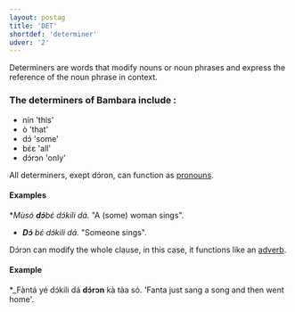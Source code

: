 ```yaml
---
layout: postag
title: 'DET'
shortdef: 'determiner'
udver: '2'
---
```


Determiners are words that modify nouns or noun phrases and express the reference of the noun phrase in context. 

### The determiners of Bambara include :

- nín 'this'                                                
- ò 'that'
- dɔ́ 'some'
- bɛ́ɛ 'all'
- dɔ́rɔn 'only'

All determiners, exept dɔ́ron, can function as [pronouns](PRON).

#### Examples

*_Mùsó <b>dɔ́</b>bɛ́ dɔ́kili dá._ "A (some) woman sings".
* _<b>Dɔ́</b> bɛ́ dɔ́kili dá._ "Someone sings".

Dɔ́rɔn can modify the whole clause, in this case, it functions like an [adverb](ADV).

#### Example

*_Fàntá yé dɔ́kili dá <b>dɔ́rɔn</b> kà tàa só. 'Fanta just sang a song and then went home'.







<!-- Interlanguage links updated St lis 3 20:58:09 CET 2021 -->
